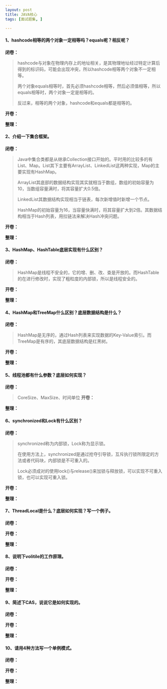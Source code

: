 ```yaml
---
layout: post
title: JAVA核心
tags: [面试题集, ]

---
```


#### 1、hashcode相等的两个对象一定相等吗？equals呢？相反呢？
**闭卷：**
> hashcode与对象在物理内存上的地址相关，是其物理地址经过特定计算后得到的标识码，可能会出现冲突，所以hashcode相等两个对象不一定相等。
> 
> 两个对象equals相等时，首先必须hashcode相等，然后必须值相等，所以equals相等时，两个对象一定是相等的。
> 
> 反过来，相等的两个对象，hashcode和equals都是相等的。

**开卷：**
>

**整理：**
>

#### 2、介绍一下集合框架。
**闭卷：**
> Java中集合类都是从继承Collection接口开始的。平时用的比较多的有List、Map。List其下主要有ArrayList、LinkedList这两种实现，Map的主要实现有HashMap。
> 
> ArrayList其底部的数据结构实现其实就相当于数组，数组的初始容量为10，当数组容量满时，将其容量扩大0.5倍。
> 
> LinkedList其数据结构实现相当于链表，每次新增值时新增一个节点。
> 
> HashMap的初始容量为16，当容量快满时，将其容量扩大到2倍。其数据结构相当于Hash列表，用拉链法来解决Hash冲突问题。

**开卷：**
> 
**整理：**
> 

#### 3、HashMap、HashTable底层实现有什么区别？
**闭卷：**
> HashMap是线程不安全的，它的增、删、改、查是开放的。而HashTable的在进行修改时，实现了粗粒度的内部锁，所以是线程安全的。

**开卷：**
> 
**整理：**
> 

#### 4、HashMap和TreeMap什么区别？底层数据结构是什么？
**闭卷：**
> HashMap是无序的，通过Hash列表来实现数据的Key-Value索引。而TreeMap是有序的，其底层数据结构是红黑树。

**开卷：**
> 
**整理：**
> 

#### 5、线程池都有什么参数？底层如何实现？
**闭卷：**
> CoreSize、MaxSize、时间单位
**开卷：**
> 
**整理：**
> 

#### 6、synchronized和Lock有什么区别？
**闭卷：**
> synchronized称为内部锁，Lock称为显示锁。
> 
> 在使用方法上，synchronized是通过抢夺引导锁，互斥执行锁所限定的方法或者代码块，内部锁是不可重入的。
> 
> Lock必须成对的使用lock()与release()来加锁与释放锁，可以实现不可重入锁，也可以实现可重入锁。

**开卷：**
> 
**整理：**
> 

#### 7、ThreadLocal是什么？底层如何实现？写一个例子。
**闭卷：**
> 

**开卷：**
> 
**整理：**
> 

#### 8、说明下volitile的工作原理。
**闭卷：**
> 

**开卷：**
> 
**整理：**
> 

#### 9、简述下CAS，说说它是如何实现的。
**闭卷：**
> 
**开卷：**
> 
**整理：**
> 

#### 10、请用4种方法写一个单例模式。
**闭卷：**
> 
**开卷：**
> 
**整理：**
> 